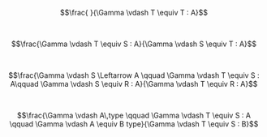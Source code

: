 $$\frac{ }{\Gamma \vdash T \equiv T : A}$$

$$\,$$

$$\frac{\Gamma \vdash T \equiv S : A}{\Gamma \vdash S \equiv T : A}$$

$$\,$$

$$\frac{\Gamma \vdash S \Leftarrow A \qquad \Gamma \vdash T \equiv S : A\qquad \Gamma \vdash S \equiv R : A}{\Gamma \vdash T \equiv R : A}$$

$$\,$$

$$\frac{\Gamma \vdash A\,type \qquad \Gamma \vdash T \equiv S : A \qquad \Gamma \vdash A \equiv B type}{\Gamma \vdash T \equiv S : B}$$
